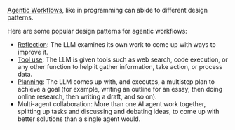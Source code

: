 [Agentic Workflows](./Agentic%20Reasoning.md), like in programming can abide to different design patterns.

Here are some popular design patterns for agentic workflows:

- [Reflection](https://x.com/AndrewYNg/status/1773393357022298617): The LLM examines its own work to come up with ways to improve it. 
- [Tool use](https://x.com/AndrewYNg/status/1775951610059141147): The LLM is given tools such as web search, code execution, or any other function to help it gather information, take action, or process data. 
- [Planning](https://x.com/AndrewYNg/status/1779606380665803144): The LLM comes up with, and executes, a multistep plan to achieve a goal (for example, writing an outline for an essay, then doing online research, then writing a draft, and so on). 
- Multi-agent collaboration: More than one AI agent work together, splitting up tasks and discussing and debating ideas, to come up with better solutions than a single agent would.
